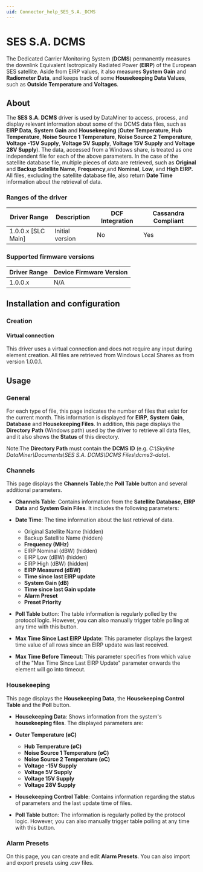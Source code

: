 ```yaml
---
uid: Connector_help_SES_S.A._DCMS
---
```


# SES S.A. DCMS

The Dedicated Carrier Monitoring System (**DCMS**) permanently measures the downlink Equivalent Isotropically Radiated Power (**EIRP**) of the European SES satellite. Aside from EIRP values, it also measures **System Gain** and **Radiometer** **Data**, and keeps track of some **Housekeeping Data Values**, such as **Outside Temperature** and **Voltages**.

## About

The **SES S.A. DCMS** driver is used by DataMiner to access, process, and display relevant information about some of the DCMS data files, such as **EIRP Data**, **System Gain** and **Housekeeping** (**Outer Temperature**, **Hub Temperature**, **Noise Source 1 Temperature**, **Noise Source 2 Temperature**, **Voltage -15V Supply**, **Voltage 5V Supply**, **Voltage 15V Supply** and **Voltage 28V Supply**). The data, accessed from a Windows share, is treated as one independent file for each of the above parameters. In the case of the satellite database file, multiple pieces of data are retrieved, such as **Original** and **Backup Satellite Name**, **Frequency**,and **Nominal**, **Low**, and **High EIRP.** All files, excluding the satellite database file, also return **Date Time** information about the retrieval of data.

### Ranges of the driver

| **Driver Range**     | **Description** | **DCF Integration** | **Cassandra Compliant** |
|----------------------|-----------------|---------------------|-------------------------|
| 1.0.0.x \[SLC Main\] | Initial version | No                  | Yes                     |

### Supported firmware versions

| **Driver Range** | **Device Firmware Version** |
|------------------|-----------------------------|
| 1.0.0.x          | N/A                         |

## Installation and configuration

### Creation

#### Virtual connection

This driver uses a virtual connection and does not require any input during element creation. All files are retrieved from Windows Local Shares as from version 1.0.0.1.

## Usage

### General

For each type of file, this page indicates the number of files that exist for the current month. This information is displayed for **EIRP**, **System Gain**, **Database** and **Housekeeping Files**. In addition, this page displays the **Directory Path** (Windows path) used by the driver to retrieve all data files, and it also shows the **Status** of this directory.

Note:The **Directory Path** must contain the **DCMS ID** (e.g. *C:\Skyline DataMiner\Documents\SES S.A. DCMS\DCMS Files\dcms3-data*).

### Channels

This page displays the **Channels Table**,the **Poll Table** button and several additional parameters.

- **Channels Table**: Contains information from the **Satellite Database**, **EIRP Data** and **System Gain Files**. It includes the following parameters:

- **Date Time**: The time information about the last retrieval of data.
  - Original Satellite Name (hidden)
  - Backup Satellite Name (hidden)
  - **Frequency (MHz)**
  - EIRP Nominal (dBW) (hidden)
  - EIRP Low (dBW) (hidden)
  - EIRP High (dBW) (hidden)
  - **EIRP Measured (dBW)**
  - **Time since last EIRP update**
  - **System Gain (dB)**
  - **Time since last Gain update**
  - **Alarm Preset**
  - **Preset Priority**

- **Poll Table** button: The table information is regularly polled by the protocol logic. However, you can also manually trigger table polling at any time with this button.

- **Max Time Since Last EIRP Update**: This parameter displays the largest time value of all rows since an EIRP update was last received.

- **Max Time Before Timeout**: This parameter specifies from which value of the "Max Time Since Last EIRP Update" parameter onwards the element will go into timeout.

### Housekeeping

This page displays the **Housekeeping Data**, the **Housekeeping Control Table** and the **Poll** button.

- **Housekeeping Data**: Shows information from the system's **housekeeping files**. The displayed parameters are:

- **Outer Temperature (øC)**
  - **Hub Temperature (øC)**
  - **Noise Source 1 Temperature (øC)**
  - **Noise Source 2 Temperature (øC)**
  - **Voltage -15V Supply**
  - **Voltage 5V Supply**
  - **Voltage 15V Supply**
  - **Voltage 28V Supply**

- **Housekeeping Control Table**: Contains information regarding the status of parameters and the last update time of files.

- **Poll Table** button: The information is regularly polled by the protocol logic. However, you can also manually trigger table polling at any time with this button.

### Alarm Presets

On this page, you can create and edit **Alarm Presets**. You can also import and export presets using .csv files.
